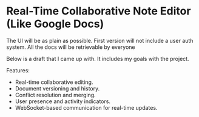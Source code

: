 # Real-Time Collaborative Note Editor (Like Google Docs)

The UI will be as plain as possible.
First version will not include a user auth system.
All the docs will be retrievable by everyone

Below is a draft that I came up with. It includes my goals with the project.

Features:

- Real-time collaborative editing.
- Document versioning and history.
- Conflict resolution and merging.
- User presence and activity indicators.
- WebSocket-based communication for real-time updates.
